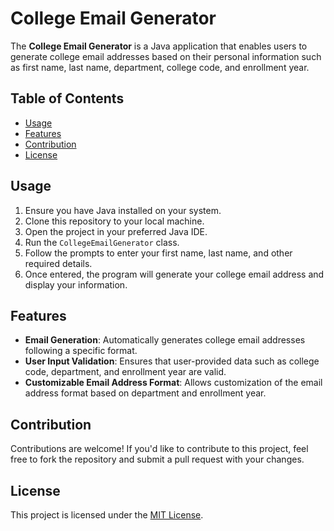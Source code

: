 # College Email Generator

The **College Email Generator** is a Java application that enables users to generate college email addresses based on their personal information such as first name, last name, department, college code, and enrollment year.

## Table of Contents

- [Usage](#usage)
- [Features](#features)
- [Contribution](#contribution)
- [License](#license)

## Usage

1. Ensure you have Java installed on your system.
2. Clone this repository to your local machine.
3. Open the project in your preferred Java IDE.
4. Run the `CollegeEmailGenerator` class.
5. Follow the prompts to enter your first name, last name, and other required details.
6. Once entered, the program will generate your college email address and display your information.

## Features

- **Email Generation**: Automatically generates college email addresses following a specific format.
- **User Input Validation**: Ensures that user-provided data such as college code, department, and enrollment year are valid.
- **Customizable Email Address Format**: Allows customization of the email address format based on department and enrollment year.

## Contribution

Contributions are welcome! If you'd like to contribute to this project, feel free to fork the repository and submit a pull request with your changes.

## License

This project is licensed under the [MIT License](LICENSE).
